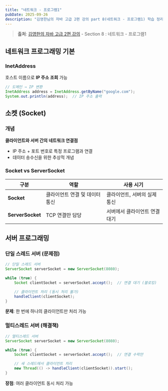 ```yaml
---
title: "네트워크 - 프로그램1"
pubDate: 2025-09-26
description: "김영한님의 자바 고급 2편 강의 part 8(네트워크 - 프로그램1) 학습 정리"
---
```


> **출처**: [김영한의 자바 고급 2편 강의](https://inf.run/8ES1C) - Section 8 : 네트워크 - 프로그램1

## 네트워크 프로그래밍 기본

### InetAddress

호스트 이름으로 **IP 주소 조회** 가능

```java
// 도메인 → IP 변환
InetAddress address = InetAddress.getByName("google.com");
System.out.println(address);  // IP 주소 출력
```

## 소켓 (Socket)

### 개념

**클라이언트와 서버 간의 네트워크 연결점**

- IP 주소 + 포트 번호로 특정 프로그램과 연결
- 데이터 송수신을 위한 추상적 개념

### Socket vs ServerSocket

| 구분             | 역할                           | 사용 시기                     |
| ---------------- | ------------------------------ | ----------------------------- |
| **Socket**       | 클라이언트 연결 및 데이터 통신 | 클라이언트, 서버의 실제 통신  |
| **ServerSocket** | TCP 연결만 담당                | 서버에서 클라이언트 연결 대기 |

## 서버 프로그래밍

### 단일 스레드 서버 (문제점)

```java
// 단일 스레드 서버
ServerSocket serverSocket = new ServerSocket(8080);

while (true) {
    Socket clientSocket = serverSocket.accept();  // 연결 대기 (블로킹)

    // 클라이언트 처리 (동시 처리 불가)
    handleClient(clientSocket);
}
```

**문제**: 한 번에 하나의 클라이언트만 처리 가능

### 멀티스레드 서버 (해결책)

```java
// 멀티스레드 서버
ServerSocket serverSocket = new ServerSocket(8080);

while (true) {
    Socket clientSocket = serverSocket.accept();  // 연결 수락만

    // 새 스레드에서 클라이언트 처리
    new Thread(() -> handleClient(clientSocket)).start();
}
```

**장점**: 여러 클라이언트 동시 처리 가능
